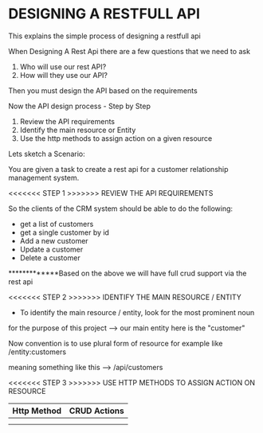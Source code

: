 # DESIGNING A RESTFULL API

This explains the simple process of designing a restfull api

When Designing A Rest Api there are a few questions that we need to ask 
1.  Who will use our rest API?
2.  How will they use our API?

Then you must design the API based on the requirements

Now the API design process - Step by Step

1.  Review the API requirements
2.  Identify the main resource or Entity
3.  Use the http methods to assign action on a given resource

Lets sketch a Scenario:

You are given a task to create a rest api for a customer relationship management system.

<<<<<<< STEP 1 >>>>>>> REVIEW THE API REQUIREMENTS

So the clients of the CRM system should be able to do the following:

- get a list of customers
- get a single customer by id
- Add a new customer 
- Update a customer
- Delete a customer

*************Based on the above we will have full crud support via the rest api

<<<<<<< STEP 2 >>>>>>> IDENTIFY THE MAIN RESOURCE / ENTITY
- To identify the main resource / entity, look for the most prominent noun

for the purpose of this project --> our main entity here is the "customer"

Now convention is to use plural form of resource for example like /entity:customers

meaning something like this --> /api/customers

<<<<<<< STEP 3 >>>>>>> USE HTTP METHODS TO ASSIGN ACTION ON RESOURCE

| Http Method    | CRUD Actions  |
| :------------- | :----------:  |
|                |               |
|                |               |


